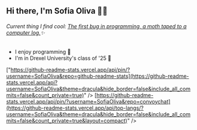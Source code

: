 ## Hi there, I'm Sofia Oliva 👋✨
###### Current thing I find cool: [The first bug in programming, a moth taped to a computer log.](https://en.wikipedia.org/wiki/Software_bug)✨

- I enjoy programming 💬
- I'm in Drexel University's class of '25 🐉

["https://github-readme-stats.vercel.app/api/pin/?username=SofiaOliva&repo=github-readme-stats](https://github-readme-stats.vercel.app/api?username=SofiaOliva&theme=dracula&hide_border=false&include_all_commits=false&count_private=true)" />
[https://github-readme-stats.vercel.app/api/pin/?username=SofiaOliva&repo=convoychat](https://github-readme-stats.vercel.app/api/top-langs/?username=SofiaOliva&theme=dracula&hide_border=false&include_all_commits=false&count_private=true&layout=compact)" />
